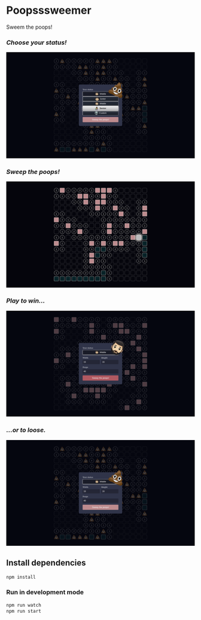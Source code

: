 # Poopsssweemer
Sweem the poops!


### *Choose your status!*
![A screenshot of the game](/imagesAboutGame/choose_difficulty.png)
### *Sweep the poops!*
![A screenshot of the game](/imagesAboutGame/field.png)
### *Play to win...*
![A screenshot of the game](/imagesAboutGame/win.png)
### *...or to loose.*
![A screenshot of the game](/imagesAboutGame/loose.png)

## Install dependencies

```
npm install
```

### Run in development mode

```
npm run watch
npm run start
```
